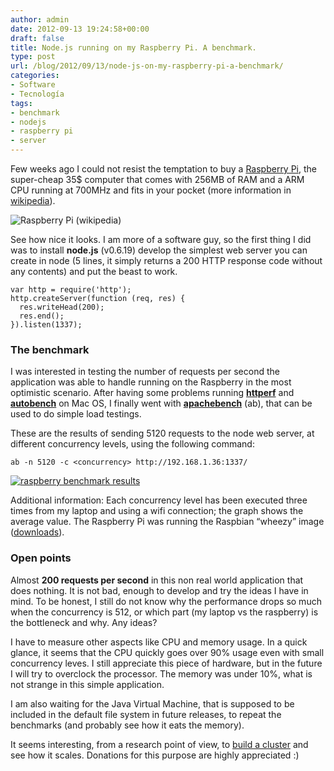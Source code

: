 ```yaml
---
author: admin
date: 2012-09-13 19:24:58+00:00
draft: false
title: Node.js running on my Raspberry Pi. A benchmark.
type: post
url: /blog/2012/09/13/node-js-on-my-raspberry-pi-a-benchmark/
categories:
- Software
- Tecnología
tags:
- benchmark
- nodejs
- raspberry pi
- server
---
```


Few weeks ago I could not resist the temptation to buy a [Raspberry Pi](http://www.raspberrypi.org/), the super-cheap 35$ computer that comes with 256MB of RAM and a ARM CPU running at 700MHz and fits in your pocket (more information in [wikipedia](http://en.wikipedia.org/wiki/Raspberry_Pi)).

![Raspberry Pi (wikipedia)](http://upload.wikimedia.org/wikipedia/commons/thumb/3/3d/RaspberryPi.jpg/300px-RaspberryPi.jpg)


See how nice it looks. I am more of a software guy, so the first thing I did was to install **node.js** (v0.6.19) develop the simplest web server you can create in node (5 lines, it simply returns a 200 HTTP response code without any contents) and put the beast to work.


    
    
    var http = require('http');
    http.createServer(function (req, res) {
      res.writeHead(200);
      res.end(); 
    }).listen(1337);
    





### The benchmark



I was interested in testing the number of requests per second the application was able to handle running on the Raspberry in the most optimistic scenario. After having some problems running [**httperf**](http://code.google.com/p/httperf/) and [**autobench**](https://github.com/menavaur/Autobench) on Mac OS, I finally went with [**apachebench**](httpd.apache.org/docs/2.2/programs/ab.html) (ab), that can be used to do simple load testings.

These are the results of sending 5120 requests to the node web server, at different concurrency levels, using the following command:


    
    
    ab -n 5120 -c <concurrency> http://192.168.1.36:1337/
    



[![raspberry benchmark results](http://guidogarcia.net/blog/wp-content/uploads/2012/09/raspberry_concurrency-300x282.png)
](http://guidogarcia.net/blog/wp-content/uploads/2012/09/raspberry_concurrency.png)

Additional information: Each concurrency level has been executed three times from my laptop and using a wifi connection; the graph shows the average value. The Raspberry Pi was running the Raspbian “wheezy” image ([downloads](http://www.raspberrypi.org/downloads)).



### Open points



Almost **200 requests per second** in this non real world application that does nothing. It is not bad, enough to develop and try the ideas I have in mind. To be honest, I still do not know why the performance drops so much when the concurrency is 512, or which part (my laptop vs the raspberry) is the bottleneck and why. Any ideas?

I have to measure other aspects like CPU and memory usage. In a quick glance, it seems that the CPU quickly goes over 90% usage even with small concurrency leves. I still appreciate this piece of hardware, but in the future I will try to overclock the processor. The memory was under 10%, what is not strange in this simple application.

I am also waiting for the Java Virtual Machine, that is supposed to be included in the default file system in future releases, to repeat the benchmarks (and probably see how it eats the memory).

It seems interesting, from a research point of view, to [build a cluster](http://www.zdnet.com/raspberry-pi-meets-lego-in-supercomputer-like-cluster-photos-7000004209/) and see how it scales. Donations for this purpose are highly appreciated :)
